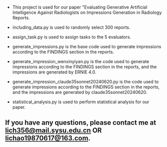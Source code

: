 - This project is used for our paper "Evaluating Generative Artificial Intelligence Against Radiologists on Impressions Generation in Radiology Reports.

- including_data.py is used to randomly select 300 reports.
- assign_task.py is used to assign tasks to the 5 evaluators.
- generate_impressions.py is the base code used to generate impressions according to the FINDINGS section in the reports.
- generate_impression_wenxinyiyan.py is the code used to generate impressions according to the FINDINGS section in the reports, and the impressions are generated by ERNIE 4.0.
- generate_impression_claude35sonnet20240620.py is the code used to generate impressions according to the FINDINGS section in the reports, and the impressions are generated by claude35sonnet20240620.
- statistical_analysis.py is used to perform statistical analysis for our paper.
## If you have any questions, please contact me at lich356@mail.sysu.edu.cn OR lichao19870617@163.com.